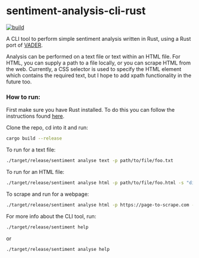 # sentiment-analysis-cli-rust

[![build](https://github.com/Yukigeshiki/sentiment-analysis-cli-rust/actions/workflows/ci.yml/badge.svg)](https://github.com/Yukigeshiki/sentiment-analysis-cli-rust/actions/workflows/ci.yml)

A CLI tool to perform simple sentiment analysis written in Rust, using a Rust port of [VADER](https://github.com/ckw017/vader-sentiment-rust).

Analysis can be performed on a text file or text within an HTML file. For HTML, you can supply a path to a file locally, or you can scrape HTML from the web. Currently, a CSS selector is used to specify the HTML element which contains the required text, but I hope to add xpath functionality in the future too.

### How to run:

First make sure you have Rust installed. To do this you can follow the instructions found [here](https://www.rust-lang.org/tools/install).

Clone the repo, cd into it and run:

```bash
cargo build --release
```

To run for a text file:


```bash
./target/release/sentiment analyse text -p path/to/file/foo.txt
```

To run for an HTML file:

```bash
./target/release/sentiment analyse html -p path/to/file/foo.html -s "div > div > p"
```

To scrape and run for a webpage:

```bash
./target/release/sentiment analyse html -p https://page-to-scrape.com -s "div > div > p"
```

For more info about the CLI tool, run:

```bash
./target/release/sentiment help
```

or

```bash
./target/release/sentiment analyse help
```
